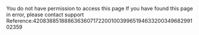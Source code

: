 You do not have permission to access this page If you have found this page in error, please contact support Reference:42083885188863636071722001003996519463320034968299102359